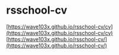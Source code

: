 # rsschool-cv
[https://wave103x.github.io/rsschool-cv/cv](https://wave103x.github.io/rsschool-cv/cv)  
[https://wave103x.github.io/rsschool-cv/](https://wave103x.github.io/rsschool-cv/)
